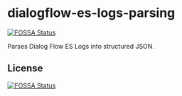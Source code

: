# dialogflow-es-logs-parsing
[![FOSSA Status](https://app.fossa.com/api/projects/git%2Bgithub.com%2Fopendroid%2Fdialogflow-es-logs-parser.svg?type=shield)](https://app.fossa.com/projects/git%2Bgithub.com%2Fopendroid%2Fdialogflow-es-logs-parser?ref=badge_shield)

Parses Dialog Flow ES Logs into structured JSON.


## License
[![FOSSA Status](https://app.fossa.com/api/projects/git%2Bgithub.com%2Fopendroid%2Fdialogflow-es-logs-parser.svg?type=large)](https://app.fossa.com/projects/git%2Bgithub.com%2Fopendroid%2Fdialogflow-es-logs-parser?ref=badge_large)